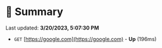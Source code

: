 # 📖 Summary
Last updated: **3/20/2023, 5:07:30 PM**

- `GET` [https://google.com](https://google.com) - **Up** (196ms)

